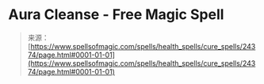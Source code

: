 <!--yml
category: 未分类
date: 2024-06-12 19:10:13
-->

# Aura Cleanse - Free Magic Spell

> 来源：[https://www.spellsofmagic.com/spells/health_spells/cure_spells/24374/page.html#0001-01-01](https://www.spellsofmagic.com/spells/health_spells/cure_spells/24374/page.html#0001-01-01)